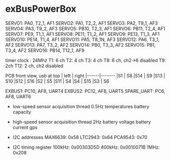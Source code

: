 # exBusPowerBox

SERVO1: PA0, T2_1, AF1
SERVO2: PA1, T2_2, AF1
SERVO3: PA2, T9_1, AF3
SERVO4: PA3, T9_2, AF3
SERVO5: PB10, T2_3, AF1
SERVO6: PB11, T2_4, AF1
SERVO7: PE9, T1_1, AF1
SERVO8: PE11, T1_2, AF1
SERVO9: PE13, T1_3, AF1
SERVO10: PE14, T1_4, AF1
SERVO11: PA5, T8_1N, AF3
SERVO12: PA6, T3_1, AF2
SERVO13: PA7, T3_2, AF2
SERVO14: PB0, T3_3, AF2
SERVO15: PB1, T3_4, AF2
SERVO16: PB14, T12_1, AF9

timer clock : 24Mhz
T1: 6 ch
T2: 4 ch
T3: 4 ch
T8: 6 ch, ch2->6 disabled
T9: 2ch
T12: 2 ch, ch2 disabled

PCB front view, usb at top
| left | right
|------|-------
|S1    |  S8
|S14 | S9
|S13 | S10
|S12 | S16
|S2 | S5
|S11 | S4
|S4 | S15
|S3 | S6

EXBUS1: PC10, AF8, UART4
EXBUS2: PC12, AF8, UART5
SPARE_UART: PC6, AF8, UART6

* low-speed sensor acquisition thread
0.5Hz
temperatures
battery capacity

* high-speed sensor acquisition thread
2Hz
battery voltage
battery current
gps

* I2C addresses
MAX6639: 0x58
LTC2943: 0x64
PCA9543: 0x70

* I2C timing register
100kHz: 0x00303D5D
400kHz: 0x0010071B
1MHz:  0x208